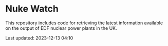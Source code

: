 # Nuke Watch

This repository includes code for retrieving the latest information available on the output of EDF nuclear power plants in the UK.

Last updated: 2023-12-13 04:10